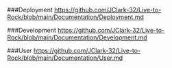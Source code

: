 ###Deployment
https://github.com/JClark-32/Live-to-Rock/blob/main/Documentation/Deployment.md

###Development
https://github.com/JClark-32/Live-to-Rock/blob/main/Documentation/Development.md

###User
https://github.com/JClark-32/Live-to-Rock/blob/main/Documentation/User.md

